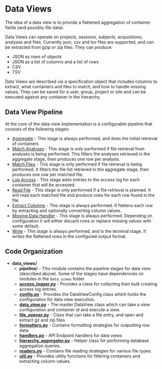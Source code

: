 # Data Views

The idea of a data view is to provide a flattened aggregation of container fields (and possibly file data).

Data Views can operate on projects, sessions, subjects, acquisitions, analyses and files. Currently json, csv and tsv files are supported,
and can be extracted from gzip or zip files. They can produce:

- JSON as rows of objects
- JSON as a list of columns and a list of rows
- CSV
- TSV

Data Views are described via a specification object that includes columns to extract, what containers and files to match, 
and how to handle missing values. They can be saved for a user, group, project or site and can be executed against any container 
in the hierarchy.

## Data View Pipeline

At the core of the data view implementation is a configurable pipeline that consists of the following stages:
- [Aggregate](pipeline/aggregate.py) - This stage is always performed, and does the initial retrieval of containers
- [Match Analyses](pipeline/match_containers.py) - This stage is only performed if file retrieval from analyses is being performed.
	This filters the analyses retrieved in the aggregate stage, then produces one row per analysis.
- [Match Files](pipeline/match_containers.py) - This stage is only performed if file retrieval is being performed.
	It filters the file list retrieved in the aggregate stage, then produces one row per matched file.
- [Log Access](pipeline/log_access.py) - This stage adds entries to the access log for each container that will be accessed.
- [Read File](pipeline/read_file.py) - This stage is only performed if a file retrieval is planned. It will read
	each matched file and produce rows for each row found in the file.
- [Extract Columns](pipeline/extract_columns.py) - This stage is always performed. It flattens each row by extracting and
	optionally converting column values.
- [Missing Data Handler](pipeline/missing_data_strategies.py) - This stage is always performed. Depending on configuration
	it will either discard rows or replace missing values with some default.
- [Write](pipeline/write.py) - This stage is always performed, and is the terminal stage. It writes the flattened rows
	in the configured output format.

## Code Organization

- **data_views/** 
  - **pipeline/** - This module contains the pipeline stages for data view (described above). 
	Some of the stages have dependencies on modules in the `data_views` folder.
  - [**access_logger.py**](access_logger.py) - Provides a class for collecting then bulk creating access log entries.
  - [**config.py**](config.py) - Provides the DataViewConfig class which holds the configuration for data view execution.
  - [**data_view.py**](data_view.py) - The master DataView class which can take a view configuration and container id and execute a view.
  - [**file_opener.py**](file_opener.py) - Class that can take a file entry, and open and extract gz and zip files.
  - [**formatters.py**](formatters.py) - Contains formatting strategies for outputting row data.
  - [**handlers.py**](handlers.py) - API Endpoint handlers for data views
  - [**hierarchy_aggregator.py**](hierarchy_aggregator.py) - Helper class for performing database aggregation queries.
  - [**readers.py**](readers.py) - Contains file reading strategies for various file types.
  - [**util.py**](util.py) - Provides utility functions for filtering containers and extracting column values.
